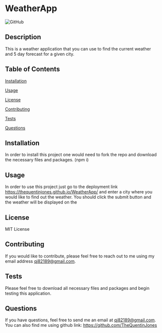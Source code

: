 # WeatherApp

![GitHub](https://img.shields.io/github/license/TheQuentinJones/WeatherApp)

  ## Description
          
  This is a weather application that you can use to find the current weather and 5 day forecast for a given city.
         
  ## Table of Contents

  [Installation](#installation)

  [Usage](#usage)

  [License](#license)

  [Contributing](#contributing)

  [Tests](#tests)

  [Questions](#questions)

  ## Installation

  In order to install this project one would need to fork the repo and download the necessary files and packages. (npm i)

  ## Usage

  In order to use this project just go to the deployment link https://thequentinjones.github.io/WeatherApp/ and enter a city where you would like to find out the weather. You should click the submit button and the weather will be displayed on the

  ## License

  MIT License

  ## Contributing

  If you would like to contribute, please feel free to reach out to me using my email address qj82189@gmail.com.

  ## Tests

  Please feel free to download all necessary files and packages and begin testing this application.

  ## Questions

  If you have questions, feel free to send me an email at qj82189@gmail.com.
  You can also find me using github link: https://github.com/TheQuentinJones
